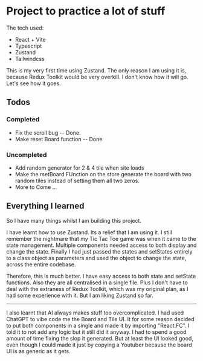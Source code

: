 # Project to practice a lot of stuff

The tech used:

* React + Vite
* Typescript
* Zustand
* Tailwindcss
  
This is my very first time using Zustand. The only reason I am using it is, because Redux Toolkit would be very overkill.
I don't know how it will go. Let's see how it goes.

## Todos

### Completed

* Fix the scroll bug -- Done.
* Make reset Board function -- Done

### Uncompleted

* Add random generator for 2 & 4 tile when site loads
* Make the rsetBoard FUnction on the store generate the board with two random tiles instead of setting them all two zeros.
* More to Come ...

## Everything I learned

So I have many things whilst I am building this project.

I have learnt how to use Zustand. Its a relief that I am using it. I still remember the nightmare that my Tic Tac Toe game was when it came to the state management. Multiple components needed access to both display and change the state. Finally I had just passed the states and setStates entirely to a class object as parameters and used the object to change the state, across the entire codebase.

Therefore, this is much better. I have easy access to both state and setState functions. Also they are all centralised in a single file. Plus I don't have to deal with the extraness of Redux Toolkit, which was my original plan, as I had some experience with it. But I am liking Zustand so far.

***

I also learnt that AI always makes stuff too overcomplicated. I had used ChatGPT to vibe code me the Board and Tile UI. It for some reason decided to put both components in a single and made it by importing "React.FC". I told it to not add any logic but it still did it anyway. I had to spend a good amount of time fixing the slop it generated. But at least the UI looked good, even though I could made it just by copying a Youtuber because the board UI is as generic as it gets.
